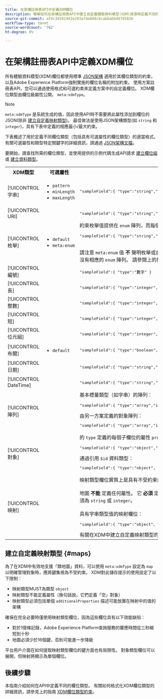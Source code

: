 ```yaml
---
title: 在架構註冊表API中定義XDM欄位
description: 瞭解如何在架構註冊表API中建立自定義體驗資料模型(XDM)資源時定義不同的欄位。
source-git-commit: af4c345819d3e293af4e888c9cabba6bd874583b
workflow-type: tm+mt
source-wordcount: '762'
ht-degree: 0%

---
```


# 在架構註冊表API中定義XDM欄位

所有體驗資料模型(XDM)欄位都使用標準 [JSON架構](https://json-schema.org/) 適用於其欄位類型的約束，以及Adobe Experience Platform強制實施的欄位名稱的附加約束。 使用方案註冊表API，您可以通過使用格式和可選約束來定義方案中的自定義欄位。 XDM欄位類型由欄位級屬性公開， `meta:xdmType`。

>[!NOTE]
>
>`meta:xdmType` 是系統生成的值，因此使用API時不需要將此屬性添加到欄位的JSON(除非 [建立自定義映射類型](#maps))。 最佳做法是使用JSON架構類型(如 `string` 和 `integer`)，具有下表中定義的相應最小/最大約束。

下表概述了用於定義不同欄位類型（包括具有可選屬性的欄位類型）的適當格式。 有關可選屬性和類型特定關鍵字的詳細資訊，請通過 [JSON架構文檔](https://json-schema.org/understanding-json-schema/reference/type.html)。

要開始，請查找所需的欄位類型，並使用提供的示例代碼生成API請求 [建立欄位組](../api/field-groups.md#create) 或 [建立資料類型](../api/data-types.md#create)。

<table style="table-layout:auto">
  <tr>
    <th>XDM類型</th>
    <th>可選屬性</th>
    <th>範例</th>
  </tr>
  <tr>
    <td>[!UICONTROL字串]</td>
    <td>
      <ul>
        <li><code>pattern</code></li>
        <li><code>minLength</code></li>
        <li><code>maxLength</code></li>
      </ul>
    </td>
    <td>
      <pre class="JSON language-JSON hljs">
"sampleField":{ "type":"string","pattern":"^[A-Z]{2}$","maxLength":2 }</pre>
    </td>
  </tr>
  <tr>
    <td>[!UICONTROL URI]</td>
    <td></td>
    <td>
      <pre class="JSON language-JSON hljs">
"sampleField":{ "type":"string","format":"uri" }</pre>
    </td>
  </tr>
  <tr>
    <td>[!UICONTROL枚舉]</td>
    <td>
      <ul>
        <li><code>default</code></li>
        <li><code>meta:enum</code></li>
      </ul>
    </td>
    <td>約束枚舉值提供在 <code>enum</code> 陣列，而每個值的面向客戶的可選標籤可在下面提供 <code>meta:enum</code>:
      <pre class="JSON language-JSON hljs">
"sampleField":{ "type":"string","enum":[ "value1"、"value2"、"value3" ]、"meta:enum:{ "value1":"值1"、"值2":"值2"、"值3":"值3" }, "default":"值1" }</pre>
    <br>請注意 <code>meta:enum</code> 值 <strong>不</strong> 聲明枚舉或自行驅動任何資料驗證。 在大多數情況下， <code>meta:enum</code> 也提供 <code>enum</code> 確保資料受到約束。 但是，有些使用情況 <code>meta:enum</code> 沒有相應的 <code>enum</code> 陣列。 請參閱上的教程 <a href="../tutorials/extend-soft-enum.md">延伸軟圓</a> 的子菜單。
    </td>
  </tr>
  <tr>
    <td>[!UICONTROL編號]</td>
    <td></td>
    <td>
      <pre class="JSON language-JSON hljs">
"sampleField":{ "type":"數字" }</pre>
    </td>
  </tr>
  <tr>
    <td>[!UICONTROL長]</td>
    <td></td>
    <td>
      <pre class="JSON language-JSON hljs">
"sampleField":{ "type":"integer","minimum":-9007199254740992，「maximum」（最大）:9007199254740992 }</pre>
    </td>
  </tr>
  <tr>
    <td>[!UICONTROL整數]</td>
    <td></td>
    <td>
      <pre class="JSON language-JSON hljs">
"sampleField":{ "type":"integer","minimum":-2147483648，「maximum」：2147483648 }</pre>
    </td>
  </tr>
  <tr>
    <td>[!UICONTROL短]</td>
    <td></td>
    <td>
      <pre class="JSON language-JSON hljs">
"sampleField":{ "type":"integer","minimum":-32768，「最大值」：32768 }</pre>
    </td>
  </tr>
  <tr>
    <td>[!UICONTROL位元組]</td>
    <td></td>
    <td>
      <pre class="JSON language-JSON hljs">
"sampleField":{ "type":"integer","minimum":-128，「最大值」：128 }</pre>
    </td>
  </tr>
  <tr>
    <td>[!UICONTROL布爾]</td>
    <td>
      <ul>
        <li><code>default</code></li>
      </ul>
    </td>
    <td>
      <pre class="JSON language-JSON hljs">
"sampleField":{ "type":"boolean","default":false }</pre>
    </td>
  </tr>
  <tr>
    <td>[!UICONTROL日期]</td>
    <td></td>
    <td>
      <pre class="JSON language-JSON hljs">
"sampleField":{ "type":"string","format":"date"、"examples":["2004-10-23"] }</pre>
    </td>
  </tr>
  <tr>
    <td>[!UICONTROL DateTime]</td>
    <td></td>
    <td>
      <pre class="JSON language-JSON hljs">
"sampleField":{ "type":"string","format":"date-time"、"examples":[" 2004-10-23T12:00:00-06:00"]}</pre>
    </td>
  </tr>
  <tr>
    <td>[!UICONTROL陣列]</td>
    <td></td>
    <td>基本標量類型（如字串）的陣列：
      <pre class="JSON language-JSON hljs">
"sampleField":{ "type":"array","items":{ "type":"字串" }</pre>
      由另一方案定義的對象陣列：<br/>
      <pre class="JSON language-JSON hljs">
"sampleField":{ "type":"array","items":{ "$ref":"https://ns.adobe.com/xdm/data/paymentitem" }</pre>
    </td>
  </tr>
  <tr>
    <td>[!UICONTROL對象]</td>
    <td></td>
    <td>的 <code>type</code> 定義的每個子欄位的屬性 <code>properties</code> 可以使用任何標量類型定義：
      <pre class="JSON language-JSON hljs">
"sampleField":{ "type":"object","properties":{ "field1":{ "type":"string" }, "field2":{ "type":"數字" } }</pre>
      通過引用 <code>$id</code> 資料類型：
      <pre class="JSON language-JSON hljs">
"sampleField":{ "type":"object", "$ref":"https://ns.adobe.com/xdm/common/phoneinteraction" }</pre>
    </td>
  </tr>
  <tr>
    <td>[!UICONTROL映射]</td>
    <td></td>
    <td>映射類型欄位實質上是具有不受約束的鍵集的對象類型欄位。 與對象一樣，地圖 <code>type</code> 值 <code>object</code>但是 <code>meta:xdmType</code> 已顯式設定為 <code>map</code>。<br><br>地圖 <strong>不能</strong> 定義任何屬性。 它 <strong>必須</strong> 定義單個 <code>additionalProperties</code> 模式，用於描述映射中包含的值的類型（每個映射只能包含單個資料類型）。 的 <code>type</code> 值必須為 <code>string</code> 或 <code>integer</code>。<br/><br/>具有字串類型值的映射欄位：
      <pre class="JSON language-JSON hljs">
"sampleField":{ "type":"object"、"meta:xdmType":"map","additionalProperties":{ "type":"字串" }</pre>
    有關在XDM中建立自定義映射類型的詳細資訊，請參閱下節。
    </td>
  </tr>
</table>

## 建立自定義映射類型 {#maps}

為了在XDM中有效地支援「類地圖」資料，可以使用 `meta:xdmType` 設定為 `map` 以明確管理對象時，應將鍵集視為不受約束。 XDM對此儲存提示的使用設定了以下限制：

* 映射類型MUST為類型 `object`
* 映射類型不能定義屬性（換句話說，它們定義「空」對象）
* 映射類型必須包括單個 `additionalProperties` 描述可能放置在映射中的值的架構

確保在完全必要時僅使用映射類型欄位，因為這些欄位具有以下效能缺陷：

* 對於1億條記錄，Adobe Experience Platform查詢服務的響應時間從三秒縮短到十秒
* 地圖必須少於16個鍵，否則可能進一步降級

平台用戶介面在如何提取映射類型欄位的鍵方面也有局限性。 對象類型欄位可以展開，但映射將顯示為單個欄位。

## 後續步驟

本指南介紹如何在API中定義不同的欄位類型。 有關如何格式化XDM欄位類型的詳細資訊，請參見上的指南 [XDM欄位類型約束](../schema/field-constraints.md)。
